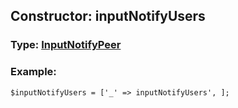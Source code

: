 ## Constructor: inputNotifyUsers  



### Type: [InputNotifyPeer](../types/InputNotifyPeer.md)

### Example:


```
$inputNotifyUsers = ['_' => inputNotifyUsers', ];
```
